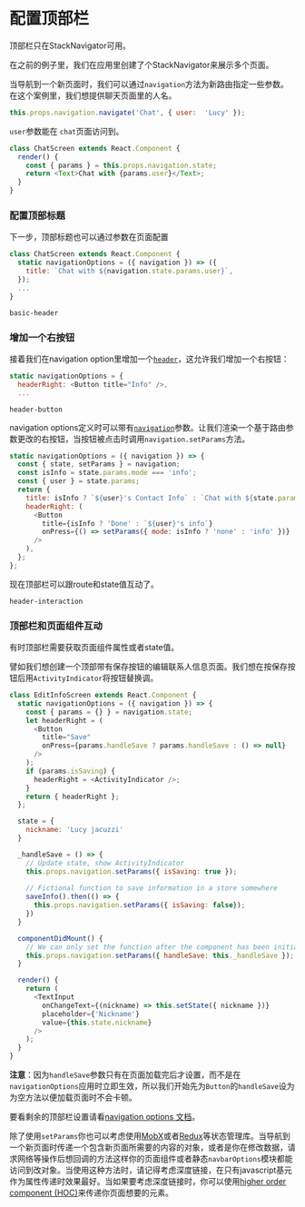 # 配置顶部栏

顶部栏只在StackNavigator可用。

在之前的例子里，我们在应用里创建了个StackNavigator来展示多个页面。


当导航到一个新页面时，我们可以通过`navigation`方法为新路由指定一些参数。在这个案例里，我们想提供聊天页面里的人名。

```js
this.props.navigation.navigate('Chat', { user:  'Lucy' });
```
`user`参数能在 `chat`页面访问到。

```js
class ChatScreen extends React.Component {
  render() {
    const { params } = this.props.navigation.state;
    return <Text>Chat with {params.user}</Text>;
  }
}
```

### 配置顶部标题

下一步，顶部标题也可以通过参数在页面配置

```js
class ChatScreen extends React.Component {
  static navigationOptions = ({ navigation }) => ({
    title: `Chat with ${navigation.state.params.user}`,
  });
  ...
}
```

```phone-example
basic-header
```


### 增加一个右按钮

接着我们在navigation option里增加一个[`header`](/docs/navigators/navigation-options#Stack-Navigation-Options)，这允许我们增加一个右按钮：

```js
static navigationOptions = {
  headerRight: <Button title="Info" />,
  ...
```

```phone-example
header-button
```

navigation options定义时可以带有[`navigation`](/docs/navigators/navigation-prop)参数。让我们渲染一个基于路由参数更改的右按钮，当按钮被点击时调用`navigation.setParams`方法。

```js
static navigationOptions = ({ navigation }) => {
  const { state, setParams } = navigation;
  const isInfo = state.params.mode === 'info';
  const { user } = state.params;
  return {
    title: isInfo ? `${user}'s Contact Info` : `Chat with ${state.params.user}`,
    headerRight: (
      <Button
        title={isInfo ? 'Done' : `${user}'s info`}
        onPress={() => setParams({ mode: isInfo ? 'none' : 'info' })}
      />
    ),
  };
};
```

现在顶部栏可以跟route和state值互动了。

```phone-example
header-interaction
```

### 顶部栏和页面组件互动

有时顶部栏需要获取页面组件属性或者state值。

譬如我们想创建一个顶部带有保存按钮的编辑联系人信息页面。我们想在按保存按钮后用`ActivityIndicator`将按钮替换调。

```js
class EditInfoScreen extends React.Component {
  static navigationOptions = ({ navigation }) => {
    const { params = {} } = navigation.state;
    let headerRight = (
      <Button
        title="Save"
        onPress={params.handleSave ? params.handleSave : () => null}
      />
    );
    if (params.isSaving) {
      headerRight = <ActivityIndicator />;
    }
    return { headerRight };
  };

  state = {
    nickname: 'Lucy jacuzzi'
  }

  _handleSave = () => {
    // Update state, show ActivityIndicator
    this.props.navigation.setParams({ isSaving: true });
    
    // Fictional function to save information in a store somewhere
    saveInfo().then(() => {
      this.props.navigation.setParams({ isSaving: false});
    })
  }

  componentDidMount() {
    // We can only set the function after the component has been initialized
    this.props.navigation.setParams({ handleSave: this._handleSave });
  }

  render() {
    return (
      <TextInput
        onChangeText={(nickname) => this.setState({ nickname })}
        placeholder={'Nickname'}
        value={this.state.nickname}
      />
    );
  }
}
```
**注意**：因为`handleSave`参数只有在页面加载完后才设置，而不是在`navigationOptions`应用时立即生效，所以我们开始先为`Button`的`handleSave`设为为空方法以便加载页面时不会卡顿。

要看剩余的顶部栏设置请看[navigation options 文档](/docs/navigators/navigation-options#Stack-Navigation-Options)。

除了使用`setParams`你也可以考虑使用[MobX](https://github.com/mobxjs/mobx)或者[Redux](https://github.com/reactjs/redux)等状态管理库。当导航到一个新页面时传递一个包含新页面所需要的内容的对象，或者是你在修改数据，请求网络等操作后想回调的方法这样你的页面组件或者静态`navbarOptions`模块都能访问到改对象。当使用这种方法时，请记得考虑深度链接，在只有javascript基元作为属性传递时效果最好。当如果要考虑深度链接时，你可以使用[higher order component (HOC)](https://reactjs.org/docs/higher-order-components.html)来传递你页面想要的元素。
